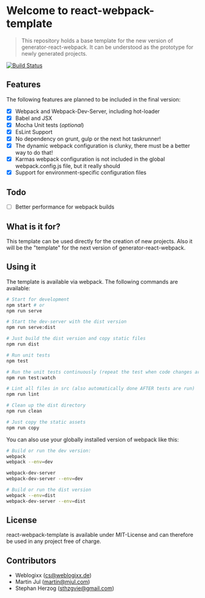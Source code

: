 # Welcome to react-webpack-template
> This repository holds a base template for the new version of generator-react-webpack.
It can be understood as the prototype for newly generated projects.

[![Build Status](https://travis-ci.org/weblogixx/react-webpack-template.svg)](https://travis-ci.org/weblogixx/react-webpack-template)

## Features
The following features are planned to be included in the final version:

- [x] Webpack and Webpack-Dev-Server, including hot-loader
- [x] Babel and JSX
- [x] Mocha Unit tests (*optional*)
- [x] EsLint Support
- [x] No dependency on grunt, gulp or the next hot taskrunner!
- [x] The dynamic webpack configuration is clunky, there must be a better way to do that!
- [x] Karmas webpack configuration is not included in the global webpack.config.js file, but it really should
- [x] Support for environment-specific configuration files

## Todo
- [ ] Better performance for webpack builds

## What is it for?
This template can be used directly for the creation of new projects.
Also it will be the "template" for the next version of generator-react-webpack.

## Using it
The template is available via webpack. The following commands are available:
```bash
# Start for development
npm start # or
npm run serve

# Start the dev-server with the dist version
npm run serve:dist

# Just build the dist version and copy static files
npm run dist

# Run unit tests
npm test

# Run the unit tests continuously (repeat the test when code changes are saved)
npm run test:watch

# Lint all files in src (also automatically done AFTER tests are run)
npm run lint

# Clean up the dist directory
npm run clean

# Just copy the static assets
npm run copy
```

You can also use your globally installed version of webpack like this:
```bash
# Build or run the dev version:
webpack
webpack --env=dev

webpack-dev-server
webpack-dev-server --env=dev

# Build or run the dist version
webpack --env=dist
webpack-dev-server --env=dist
```

## License
react-webpack-template is available under MIT-License and can therefore be used in any project free of charge.

## Contributors
- Weblogixx (cs@weblogixx.de)
- Martin Jul (martin@mjul.com)
- Stephan Herzog (sthzgvie@gmail.com)

